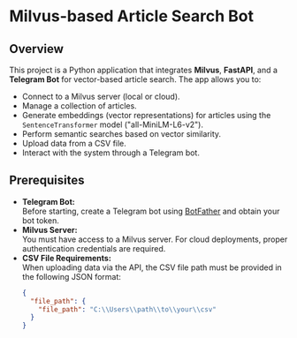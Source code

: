 # Milvus-based Article Search Bot

## Overview
This project is a Python application that integrates **Milvus**, **FastAPI**, and a **Telegram Bot** for vector-based article search. The app allows you to:
- Connect to a Milvus server (local or cloud).
- Manage a collection of articles.
- Generate embeddings (vector representations) for articles using the `SentenceTransformer` model ("all-MiniLM-L6-v2").
- Perform semantic searches based on vector similarity.
- Upload data from a CSV file.
- Interact with the system through a Telegram bot.

## Prerequisites
- **Telegram Bot:**  
  Before starting, create a Telegram bot using [BotFather](https://core.telegram.org/bots#6-botfather) and obtain your bot token.
- **Milvus Server:**  
  You must have access to a Milvus server. For cloud deployments, proper authentication credentials are required.
- **CSV File Requirements:**  
  When uploading data via the API, the CSV file path must be provided in the following JSON format:
  ```json
  {
    "file_path": {
      "file_path": "C:\\Users\\path\\to\\your\\csv"
    }
  }
